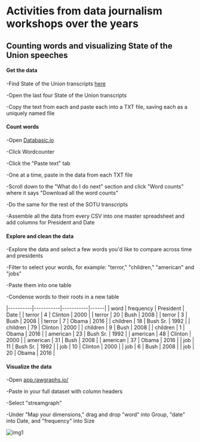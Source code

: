 # Activities from data journalism workshops over the years

## Counting words and visualizing State of the Union speeches

#### Get the data

-Find State of the Union transcripts [here](http://www.presidency.ucsb.edu/sou.php)

-Open the last four State of the Union transcripts

-Copy the text from each and paste each into a TXT file, saving each as a uniquely named file

#### Count words

-Open [Databasic.io](http://databasic.io)

-Click Wordcounter

-Click the "Paste text" tab

-One at a time, paste in the data from each TXT file

-Scroll down to the "What do I do next" section and click "Word counts" where it says "Download all the word counts"

-Do the same for the rest of the SOTU transcripts 

-Assemble all the data from every CSV into one master spreadsheet and add columns for President and Date


#### Explore and clean the data

-Explore the data and select a few words you'd like to compare across time and presidents

-Filter to select your words, for example: "terror," "children," "american" and "jobs" 

-Paste them into one table

-Condense words to their roots in a new table

|----------|-----------|-----------|------| 
| word     | frequency | President | Date | 
| terror   | 4         | Clinton   | 2000 | 
| terror   | 20        | Bush      | 2008 | 
| terror   | 3         | Bush      | 2008 | 
| terror   | 7         | Obama     | 2016 | 
| children | 18        | Bush Sr.  | 1992 | 
| children | 79        | Clinton   | 2000 | 
| children | 9         | Bush      | 2008 | 
| children | 1         | Obama     | 2016 | 
| american | 23        | Bush Sr.  | 1992 | 
| american | 48        | Clinton   | 2000 | 
| american | 31        | Bush      | 2008 | 
| american | 37        | Obama     | 2016 | 
| job      | 11        | Bush Sr.  | 1992 | 
| job      | 10        | Clinton   | 2000 | 
| job      | 6         | Bush      | 2008 | 
| job      | 20        | Obama     | 2016 | 



#### Visualize the data 

-Open [app.rawgraphs.io/](http://app.rawgraphs.io/)

-Paste in your full dataset with column headers

-Select "streamgraph"

-Under "Map your dimensions," drag and drop "word" into Group, "date" into Date, and "frequency" into Size


![img1](http://www.storybench.org/wp-content/uploads/2018/02/streamgraph-sotu.png)


